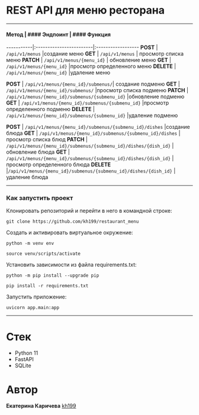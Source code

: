 # REST API для меню ресторана
---

#### Метод |       #### Эндпоинт  | #### Функция
-----------|:------------------------|:------------------
**POST**   |   ```/api/v1/menus```  |создание меню
**GET**   |   ```/api/v1/menus```   | просмотр списка меню
**PATCH**  |  ```/api/v1/menus/{menu_id}``` | обновление меню
**GET**    |  ```/api/v1/menus/{menu_id}``` |просмотр определенного меню
**DELETE**  | ```/api/v1/menus/{menu_id}``` |удаление меню

**POST**   |  ```/api/v1/menus/{menu_id}/submenus/```| создание подменю
**GET**    |  ```/api/v1/menus/{menu_id}/submenus/``` |просмотр списка подменю
**PATCH**  |  ```/api/v1/menus/{menu_id}/submenus/{submenu_id}``` |обновление подменю
**GET**    |  ```/api/v1/menus/{menu_id}/submenus/{submenu_id}``` |просмотр определенного подменю
**DELETE** |  ```/api/v1/menus/{menu_id}/submenus/{submenu_id}``` |удаление подменю

**POST**   |  ```/api/v1/menus/{menu_id}/submenus/{submenu_id}/dishes``` |создание блюда
**GET**     | ```/api/v1/menus/{menu_id}/submenus/{submenu_id}/dishes``` |просмотр списка блюд
**PATCH**   | ```/api/v1/menus/{menu_id}/submenus/{submenu_id}/dishes/{dish_id}``` |обновление блюда
**GET**     | ```/api/v1/menus/{menu_id}/submenus/{submenu_id}/dishes/{dish_id}``` |просмотр определенного блюда
**DELETE**   |```/api/v1/menus/{menu_id}/submenus/{submenu_id}/dishes/{dish_id}``` |удаление блюда

---
### Как запустить проект
Клонировать репозиторий и перейти в него в командной строке:

```
git clone https://github.com/kh199/restaurant_menu
```

Cоздать и активировать виртуальное окружение:
```
python -m venv env
```
```
source venv/scripts/activate
```

Установить зависимости из файла requirements.txt:
```
python -m pip install --upgrade pip
```
```
pip install -r requirements.txt
```

Запустить приложение:
```
uvicorn app.main:app
```

---
# Стек
+ Python 11
+ FastAPI
+ SQLite


# Автор
**Екатерина Каричева** [kh199](https://github.com/kh199)